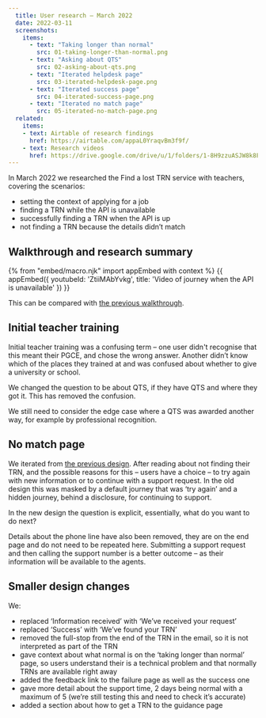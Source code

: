 ```yaml
---
  title: User research – March 2022
  date: 2022-03-11
  screenshots:
    items:
      - text: "Taking longer than normal"
        src: 01-taking-longer-than-normal.png
      - text: "Asking about QTS"
        src: 02-asking-about-qts.png
      - text: "Iterated helpdesk page"
        src: 03-iterated-helpdesk-page.png
      - text: "Iterated success page"
        src: 04-iterated-success-page.png
      - text: "Iterated no match page"
        src: 05-iterated-no-match-page.png
  related:
    items:
    - text: Airtable of research findings
      href: https://airtable.com/appaL0YraqvBm3f9f/
    - text: Research videos
      href: https://drive.google.com/drive/u/1/folders/1-8H9zzuASJW8k8F7vHzYC2TunONjaIU9
---
```


In March 2022 we researched the Find a lost TRN service with teachers, covering the scenarios:

- setting the context of applying for a job
- finding a TRN while the API is unavailable
- successfully finding a TRN when the API is up
- not finding a TRN because the details didn’t match

## Walkthrough and research summary

{% from "embed/macro.njk" import appEmbed with context %}
{{ appEmbed({
  youtubeId: 'ZtiiMAbYvkg',
  title: 'Video of journey when the API is unavailable'
}) }}

This can be compared with [the previous walkthrough](/find-a-lost-trn/api-down-iteration/#video-walkthrough).

## Initial teacher training

Initial teacher training  was a confusing term – one user didn't recognise that this meant their PGCE, and chose the wrong answer. Another didn’t know which of the places they trained at and was confused about whether to give a university or school.

We changed the question to be about QTS, if they have QTS and where they got it. This has removed the confusion.

We still need to consider the edge case where a QTS was awarded another way, for example by professional recognition.

## No match page

We iterated from [the previous design](/find-a-lost-trn/no-match/). After reading about not finding their TRN, and the possible reasons for this – users have a choice – to try again with new information or to continue with a support request. In the old design this was masked by a default journey that was ‘try again’ and a hidden journey, behind a disclosure, for continuing to support.

In the new design the question is explicit, essentially, what do you want to do next?

Details about the phone line have also been removed, they are on the end page and do not need to be repeated here. Submitting a support request and then calling the support number is a better outcome – as their information will be available to the agents.

## Smaller design changes

We:

- replaced ‘Information received’ with ‘We’ve received your request’
- replaced ‘Success’ with ‘We’ve found your TRN’
- removed the full-stop from the end of the TRN in the email, so it is not interpreted as part of the TRN
- gave context about what normal is on the ‘taking longer than normal’ page, so users understand their is a technical problem and that normally TRNs are available right away
- added the feedback link to the failure page as well as the success one
- gave more detail about the support time, 2 days being normal with a maximum of 5 (we’re still testing this and need to check it’s accurate)
- added a section about how to get a TRN to the guidance page
